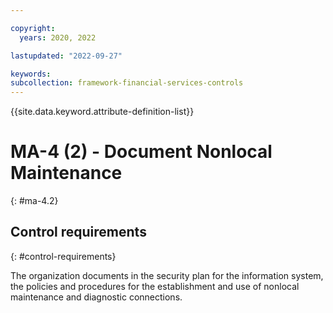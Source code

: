 ```yaml
---

copyright:
  years: 2020, 2022

lastupdated: "2022-09-27"

keywords: 
subcollection: framework-financial-services-controls
---
```


{{site.data.keyword.attribute-definition-list}}

         
# MA-4 (2) - Document Nonlocal Maintenance
{: #ma-4.2}

## Control requirements
{: #control-requirements}

The organization documents in the security plan for the information system, the policies and procedures for the establishment and use of nonlocal maintenance and diagnostic connections.




